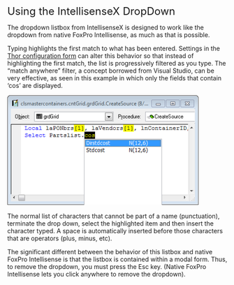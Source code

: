 <p><font size="5">Using the IntellisenseX DropDown</font></p>
<p>The dropdown listbox from IntellisenseX is designed to work like the dropdown from native FoxPro Intellisense, as much as that is possible.</p>
<p>Typing highlights the first match to what has been entered. Settings in the <a href="http://vfpx.codeplex.com/wikipage?title=Thor%20IntellisenseX%20Configuration">
Thor configuration form</a> can alter this behavior so that instead of highlighting the first match, the list is progressively filtered as you type. The “match anywhere” filter, a concept borrowed from Visual Studio, can be very effective, as seen in this example
 in which only the fields that contain ‘cos’ are displayed.</p>
<p><img border="0" src="Thor%20IntellisenseX%20Using%20Dropdown_SNAGHTMLabe132a.png" width="438" height="251" style="border-bottom:0px; border-left:0px; padding-left:0px; padding-right:0px; display:inline; border-top:0px; border-right:0px; padding-top:0px"></p>
<p>The normal list of characters that cannot be part of a name (punctuation), terminate the drop down, select the highlighted item and then insert the character typed. A space is automatically inserted before those characters that are operators (plus, minus,
 etc).</p>
<p>The significant different between the behavior of this listbox and native FoxPro Intellisense is that the listbox is contained within a modal form. Thus, to remove the dropdown, you must press the Esc key. (Native FoxPro Intellisense lets you click anywhere
 to remove the dropdown).</p>
